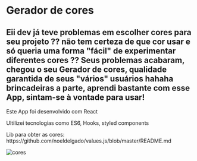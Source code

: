 # Gerador de cores

## Eii dev já teve problemas em escolher cores para seu projeto ?? não tem certeza de que cor usar e só queria uma forma "fácil" de experimentar diferentes cores ?? Seus problemas acabaram, chegou o seu Gerador de cores, qualidade garantida de seus "vários" usuários hahaha brincadeiras a parte, aprendi bastante com esse App, sintam-se à vontade para usar!

<p>Este App foi desenvolvido com React</p>
<p>Ultilizei tecnologias como ES6, Hooks, styled components</p>
<p>Lib para obter as cores: https://github.com/noeldelgado/values.js/blob/master/README.md </p>

<img src="https://user-images.githubusercontent.com/78481908/129561944-c4b34006-4fc6-4bd9-8b47-2bb9d3568622.png" alt="cores" />

